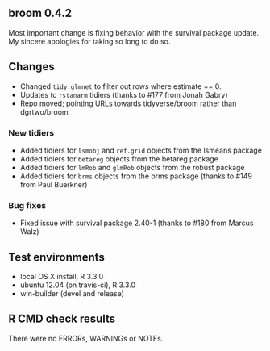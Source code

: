 broom 0.4.2
-----------

Most important change is fixing behavior with the survival package update. My sincere apologies for taking so long to do so.

## Changes

* Changed `tidy.glmnet` to filter out rows where estimate == 0.
* Updates to `rstanarm` tidiers (thanks to #177 from Jonah Gabry)
* Repo moved; pointing URLs towards tidyverse/broom rather than dgrtwo/broom

### New tidiers

* Added tidiers for `lsmobj` and `ref.grid` objects from the lsmeans package
* Added tidiers for `betareg` objects from the betareg package
* Added tidiers for `lmRob` and `glmRob` objects from the robust package
* Added tidiers for `brms` objects from the brms package (thanks to #149 from Paul Buerkner)

### Bug fixes

* Fixed issue with survival package 2.40-1 (thanks to #180 from Marcus Walz)

## Test environments
* local OS X install, R 3.3.0
* ubuntu 12.04 (on travis-ci), R 3.3.0
* win-builder (devel and release)

## R CMD check results
There were no ERRORs, WARNINGs or NOTEs.

